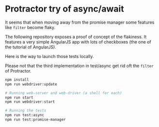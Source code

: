 # Protractor try of async/await

It seems that when moving away from the promise manager some features like `filter` become flaky.

The following repository exposes a proof of concept of the flakiness. It features a very simple AngularJS app with lots of checkboxes (the one of the tutorial of AngularJS).

Here is the way to launch those tests locally.

Please not that the third implementation in test/async get rid oft the `filter` of Protractor.

```bash
npm install
npm run webdriver:update

# Running web-server and web-driver (a shell for each)
npm run start
npm run webdriver:start

# Running the tests
npm run test:async
npm run test:promise-manager
```
